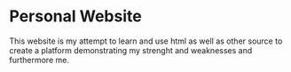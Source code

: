 # Personal Website 
This website is my attempt to learn and use html as well as other source to create a platform demonstrating my strenght and weaknesses and furthermore me. 